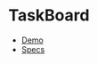 TaskBoard
=============

* [Demo](http://0x000000.github.com/task_board/)
* [Specs](http://0x000000.github.com/task_board/#specs-only)
